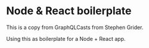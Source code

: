 # Node & React boilerplate

This is a copy from GraphQLCasts from Stephen Grider.

Using this as boilerplate for a Node + React app.
